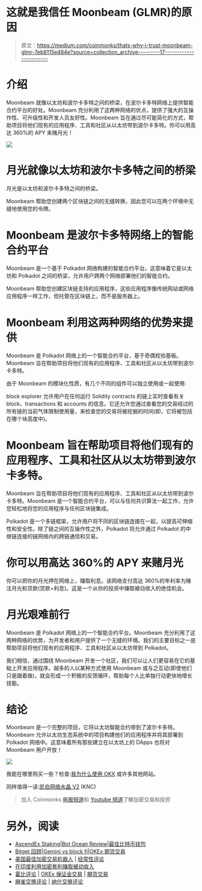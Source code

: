 # 这就是我信任 Moonbeam (GLMR)的原因

> 原文：<https://medium.com/coinmonks/thats-why-i-trust-moonbeam-glmr-7eb8115e484e?source=collection_archive---------17----------------------->

# 介绍

Moonbeam 就像以太坊和波尔卡多特之间的桥梁，在波尔卡多特网络上提供智能合约平台的好处。Moonbeam 充分利用了这两种网络的优点，提供了强大的互操作性、可升级性和开发人员友好性。Moonbeam 旨在通过尽可能简化的方式，帮助项目将他们现有的应用程序、工具和社区从以太坊带到波尔卡多特。你可以用高达 360%的 APY 来赌月光！

![](img/d172918b47c1ec24117803a6fb396e63.png)

# 月光就像以太坊和波尔卡多特之间的桥梁

月光是以太坊和波尔卡多特之间的桥梁。

Moonbeam 帮助您创建两个区块链之间的无缝转换，因此您可以在两个环境中无缝地使用您的令牌。

# Moonbeam 是波尔卡多特网络上的智能合约平台

Moonbeam 是一个基于 Polkadot 网络构建的智能合约平台。这意味着它是以太坊和 Polkadot 之间的桥梁，允许用户跨两个网络部署他们的智能合约。

Moonbeam 帮助您创建区块链支持的应用程序，这些应用程序像传统网站或网络应用程序一样工作，但托管在区块链上，而不是服务器上。

# Moonbeam 利用这两种网络的优势来提供

Moonbeam 是 Polkadot 网络上的一个智能合约平台，基于奇偶校验基板。Moonbeam 旨在帮助项目将他们现有的应用程序、工具和社区从以太坊带到波尔卡多特。

由于 Moonbeam 的模块化性质，有几个不同的组件可以独立使用或一起使用:

block explorer 允许用户在任何运行 Solidity contracts 的链上实时查看有关 block、transactions 和 accounts 的信息。它还允许您通过查看您的交易经过的所有链的当前气体限制使用量，来检查您的交易将被挖掘的时间(即，它将被包括在哪个块高度中)。

# Moonbeam 旨在帮助项目将他们现有的应用程序、工具和社区从以太坊带到波尔卡多特。

Moonbeam 旨在帮助项目将他们现有的应用程序、工具和社区从以太坊带到波尔卡多特。Moonbeam 是一个智能合约平台，可以与任何共识算法一起工作，允许您轻松地将您的应用程序与任何区块链集成。

Polkadot 是一个多链框架，允许用户将不同的区块链连接在一起，以提高可伸缩性和安全性。除了链之间的互操作性之外，Polkadot 将允许通过 Polkadot 的中继链连接的链网络内的跨链通信和交易。

# 你可以用高达 360%的 APY 来赌月光

你可以把你的月光押在网络上，赚取利息。该网络支付高达 360%的年利率为赌注月光和贷款(贷款+利息)。这是一个从你的投资中赚取被动收入的绝佳机会。

# 月光艰难前行

Moonbeam 是 Polkadot 网络上的一个智能合约平台。Moonbeam 充分利用了这两种网络的优势，为开发者和用户提供了一个无缝的环境。我们的主要目标之一是帮助项目将他们现有的应用程序、工具和社区从以太坊带到 Polkadot。

我们相信，通过围绕 Moonbeam 开发一个社区，我们可以让人们更容易在它的基础上开发应用程序。越多的人以某种方式使用 Moonbeam 或与之互动(即使他们只是跟着做)，就会形成一个积极的反馈循环，帮助每个人比单独行动更快地增长技能。

# 结论

Moonbeam 是一个完整的项目，它将以太坊智能合约带到了波尔卡多特。Moonbeam 允许以太坊生态系统中的项目构建他们的应用程序并将其部署到 Polkadot 网络中。这意味着所有那些建立在以太坊上的 DApps 也将对 Moonbeam 用户开放！

![](img/024c337099c1152433a1cc7e9b9304e6.png)

我能在哪里购买一些？检查:[我为什么使用 OKX](/@diego.schmocker/this-is-why-i-use-okx-b6593d2f725f) 或许多其他网站。

同样值得一读:[凯伯网络水晶 V2](/coinmonks/this-is-why-i-believe-in-kyber-network-crystal-v2-knc-f1160fe1b09f) (KNC)

> 加入 Coinmonks [电报频道](https://t.me/coincodecap)和 [Youtube 频道](https://www.youtube.com/c/coinmonks/videos)了解加密交易和投资

# 另外，阅读

*   [AscendEx Staking](https://coincodecap.com/ascendex-staking)|[Bot Ocean Review](https://coincodecap.com/bot-ocean-review)|[最佳比特币钱包](https://coincodecap.com/bitcoin-wallets-india)
*   [Bitget 回顾](https://coincodecap.com/bitget-review)|[Gemini vs block fi](https://coincodecap.com/gemini-vs-blockfi)|[OKEx 期货交易](https://coincodecap.com/okex-futures-trading)
*   [美国最佳加密交易机器人](https://coincodecap.com/crypto-trading-bots-in-the-us) | [经常性评论](https://coincodecap.com/changelly-review)
*   [在印度利用加密套利赚取被动收入](https://coincodecap.com/crypto-arbitrage-in-india)
*   [霍比评论](https://coincodecap.com/huobi-review) | [OKEx 保证金交易](https://coincodecap.com/okex-margin-trading) | [期货交易](https://coincodecap.com/futures-trading)
*   [麻雀交换评论](https://coincodecap.com/sparrow-exchange-review) | [纳什交换评论](https://coincodecap.com/nash-exchange-review)